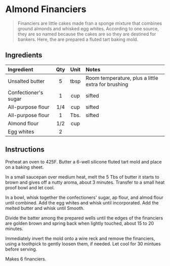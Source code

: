 # Almond Financiers

> Financiers are little cakes made fran a sponge mixture that combines ground
almonds and whisked egg whites. According to one source, they are so named
because the cakes are so they are destined for bankers. Here, the
are prepared a fluted tart baking mold.

## Ingredients
| Ingredient                        | Qty   | Unit  | Notes               |
|:----------------------------------|:-----:|:-----:|:--------------------|
| Unsalted butter | 5     | tbsp  | Room temperature, plus a little extra for brushing        |
| Confectioner's sugar    | 1     | cup   |         sifted             |
| All-purpose flour                 | 1/4   | cup   |   sifted                 |
| All-purpose flour                 | 1     | Tbs.  |    sifted                |
| Almond flour                      | 1/2   | cup   |                    |
| Egg whites                        | 2     |       |                    |
                                                                        

## Instructions
Preheat an oven to 425F. Butter a 6-well silicone fluted tart mold and place on a baking sheet.

In a small saucepan over medium heat, melt the 5 Tbs of butter it starts to
brown and gives off a nutty aroma, about 3 minutes. Transfer to a small heat proof bowl and let cool.

In a bowl, whisk together the confectioners' sugar, ap flour, and almod flour until combined. Add the egg whites and whisk until incorporated.
Add the melted butter and whisk until Smooth.

Divide the batter among the prepared wells until the edges of the
financiers are golden brown and spring back when lightly touched, about 15 to 20 minutes.

Immediately invert the mold onto a wire reck and remove the financiers, using a toothpick to gently loosen them, if needed. Let cool for 30 mintues before serving.

Makes 6 financiers.